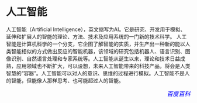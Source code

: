 # 人工智能
人工智能（Artificial Intelligence），英文缩写为AI。它是研究、开发用于模拟、延伸和扩展人的智能的理论、方法、技术及应用系统的一门新的技术科学。
人工智能是计算机科学的一个分支，它企图了解智能的实质，并生产出一种新的能以人类智能相似的方式做出反应的智能机器，该领域的研究包括机器人、语言识别、图像识别、自然语言处理和专家系统等。人工智能从诞生以来，理论和技术日益成熟，应用领域也不断扩大，可以设想，未来人工智能带来的科技产品，将会是人类智慧的“容器”。人工智能可以对人的意识、思维的过程进行模拟。人工智能不是人的智能，但能像人那样思考、也可能超过人的智能。


<div style="text-align: right">
 <font size="3" color="blue">
   <i>
     百度百科 
   </i>
 </font>
</div>
